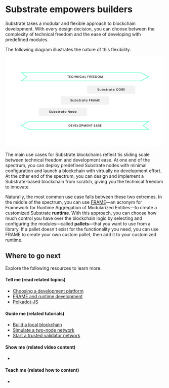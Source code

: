 # Substrate empowers builders

Substrate takes a modular and flexible approach to blockchain development.
With every design decision, you can choose between the complexity of technical freedom and the ease of developing with predefined modules.

The following diagram illustrates the nature of this flexibility.

![Technical freedom vs development ease](../img/docs/getting-started/technical-freedom.png)

The main use cases for Substrate blockchains reflect tis sliding scale between technical freedom and development ease.
At one end of the spectrum, you can deploy predefined Substrate nodes with minimal configuration and launch a blockchain with virtually no development effort.
At the other end of the spectrum, you can design and implement a Substrate-based blockchain from scratch, giving you the technical freedom to innovate.

Naturally, the most common use case falls between these two extremes.
In the middle of the spectrum, you can use [FRAME](/v3/runtime/frame)—an acronym for Framework for Runtime Aggregation of Modularized Entities—to create a customized Substrate **runtime**. 
With this approach, you can choose how much control you have over the blockchain logic by selecting and configuring the modules—called **pallets**—that you want to use from a library.
If a pallet doesn't exist for the functionality you need, you can use FRAME to create your own custom pallet, then add it to your customized runtime.

## Where to go next

Explore the following resources to learn more.

#### Tell me (read related topics)

* [Choosing a development platform](main-docs/01-why-substrate/choose-a-dev-platform.md)
* [FRAME and runtime development](/v3/concepts/runtime)
* [Polkadot-JS](../reference/polkadot-js.md)

#### Guide me (related tutorials)

* [Build a local blockchain](../tutorials/01-build-local-blockchain.md)
* [Simulate a two-node network](../tutorials/02-simulate-network.md)
* [Start a trusted validator network](tutorials/03-private-network.md)

#### Show me (related video content)

* 

#### Teach me (related how to content)

* 
